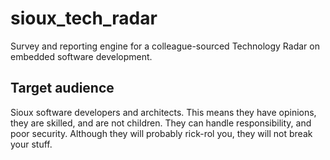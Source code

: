 sioux_tech_radar
================

Survey and reporting engine for a colleague-sourced Technology Radar on embedded software development.


Target audience
---------------
Sioux software developers and architects. This means they have opinions, they are skilled, and are not children. 
They can handle responsibility, and poor security. Although they will probably rick-rol you, they will not break your
stuff.


